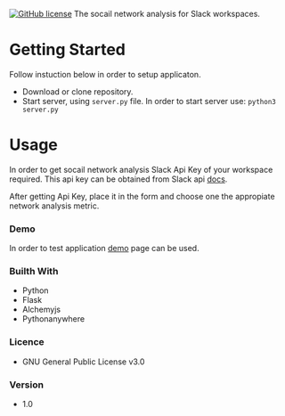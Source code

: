 [![GitHub license](https://img.shields.io/github/license/torshid/SNA4Slack.svg)](https://github.com/torshid/SNA4Slack/blob/master/LICENSE)
The socail network analysis for Slack workspaces.

# Getting Started

Follow instuction below in order to setup applicaton.

* Download or clone repository.
* Start server, using `server.py` file. In order to start server use: `python3 server.py`

# Usage
In order to get socail network analysis Slack Api Key of your workspace required. This api key can be obtained from Slack api [docs](https://api.slack.com/custom-integrations/legacy-tokens).

After getting Api Key, place it in the form and choose one the appropiate network analysis metric.

### Demo
In order to test application [demo](https://sna4slack.pythonanywhere.com) page can be used. 

### Builth With
* Python
* Flask
* Alchemyjs
* Pythonanywhere

### Licence
* GNU General Public License v3.0

### Version
* 1.0


